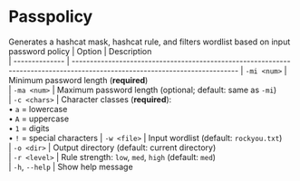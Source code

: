 # Passpolicy
Generates a hashcat mask, hashcat rule, and filters wordlist based on input password policy
 | Option         | Description                                                                                                                 
| -------------- | ---------------------------------------------------------------------------------------------------------------------------
| `-mi <num>`    | Minimum password length (**required**)                                                                                     
| `-ma <num>`    | Maximum password length (optional; default: same as `-mi`)                                                                  
| `-c <chars>`   | Character classes (**required**):<br>• `a` = lowercase<br>• `A` = uppercase<br>• `1` = digits<br>• `!` = special characters 
| `-w <file>`    | Input wordlist (default: `rockyou.txt`)                                                                                     
| `-o <dir>`     | Output directory (default: current directory)                                                                              
| `-r <level>`   | Rule strength: `low`, `med`, `high` (default: `med`)                                                                       
| `-h`, `--help` | Show help message                                                                                                        
